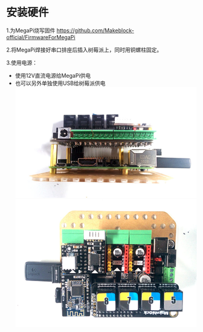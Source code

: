 # 安装硬件
1.为MegaPi烧写固件 https://github.com/Makeblock-official/FirmwareForMegaPi

2.将MegaPi焊接好串口排座后插入树莓派上，同时用铜螺柱固定。

3.使用电源：

* 使用12V直流电源给MegaPi供电
* 也可以另外单独使用USB给树莓派供电
![mega1](megapi1.jpg)
![mega2](megapi2.jpg)